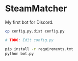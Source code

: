 # SteamMatcher

My first bot for Discord.


```bash
cp config.py.dist config.py

# TODO: Edit config.py

pip install -r requirements.txt
python bot.py
```